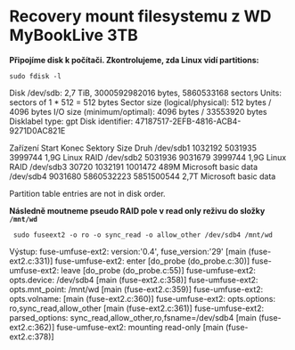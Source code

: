 Recovery mount filesystemu z WD MyBookLive 3TB
==

**Připojíme disk k počítači. Zkontrolujeme, zda Linux vidí partitions:**

`sudo fdisk -l`

Disk /dev/sdb: 2,7 TiB, 3000592982016 bytes, 5860533168 sectors
Units: sectors of 1 * 512 = 512 bytes
Sector size (logical/physical): 512 bytes / 4096 bytes
I/O size (minimum/optimal): 4096 bytes / 33553920 bytes
Disklabel type: gpt
Disk identifier: 47187517-2EFB-4816-ACB4-9271D0AC821E

Zařízení     Start      Konec    Sektory  Size Druh
/dev/sdb1  1032192    5031935    3999744  1,9G Linux RAID
/dev/sdb2  5031936    9031679    3999744  1,9G Linux RAID
/dev/sdb3    30720    1032191    1001472  489M Microsoft basic data
/dev/sdb4  9031680 5860532223 5851500544  2,7T Microsoft basic data

Partition table entries are not in disk order.

**Následně moutneme pseudo RAID pole v read only reživu do složky `/mnt/wd`**

` sudo fuseext2 -o ro -o sync_read -o allow_other /dev/sdb4 /mnt/wd`

Výstup:
fuse-umfuse-ext2: version:'0.4', fuse_version:'29' [main (fuse-ext2.c:331)]
fuse-umfuse-ext2: enter [do_probe (do_probe.c:30)]
fuse-umfuse-ext2: leave [do_probe (do_probe.c:55)]
fuse-umfuse-ext2: opts.device: /dev/sdb4 [main (fuse-ext2.c:358)]
fuse-umfuse-ext2: opts.mnt_point: /mnt/wd [main (fuse-ext2.c:359)]
fuse-umfuse-ext2: opts.volname:  [main (fuse-ext2.c:360)]
fuse-umfuse-ext2: opts.options: ro,sync_read,allow_other [main (fuse-ext2.c:361)]
fuse-umfuse-ext2: parsed_options: sync_read,allow_other,ro,fsname=/dev/sdb4 [main (fuse-ext2.c:362)]
fuse-umfuse-ext2: mounting read-only [main (fuse-ext2.c:378)]

